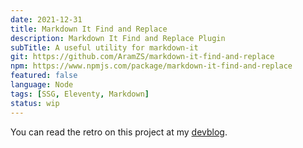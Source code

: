 ```yaml
---
date: 2021-12-31
title: Markdown It Find and Replace
description: Markdown It Find and Replace Plugin
subTitle: A useful utility for markdown-it
git: https://github.com/AramZS/markdown-it-find-and-replace
npm: https://www.npmjs.com/package/markdown-it-find-and-replace
featured: false
language: Node
tags: [SSG, Eleventy, Markdown]
status: wip
---
```


You can read the retro on this project at my [devblog](https://fightwithtools.dev/posts/projects/devblog/retro-markdown-it/).
